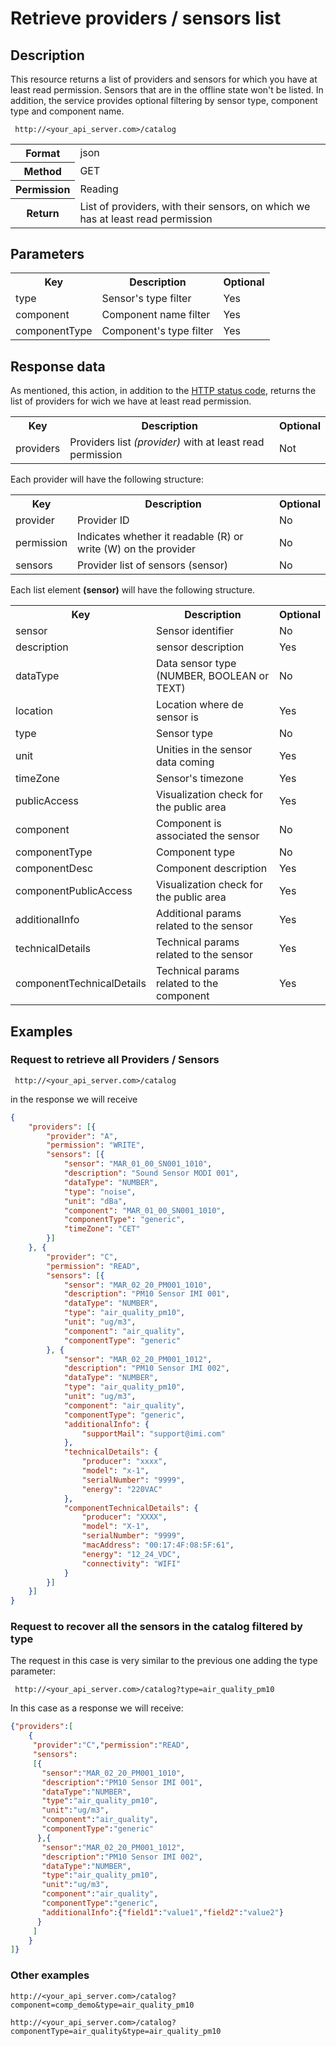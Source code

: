 Retrieve providers / sensors list
=================================

## Description

This resource returns a list of providers and sensors for which you have at least read permission. Sensors that are in the offline state won't be listed. In addition, the service provides optional filtering by sensor type, component type and component name.

```
 http://<your_api_server.com>/catalog
```

<table>
	<tbody>
		<tr>
			<th>Format</th>
			<td>json</td>
		</tr>
		<tr>
			<th>Method</th>
			<td>GET</td>
		</tr>
		<tr>
			<th>Permission</th>
			<td>Reading</td>
		</tr>
		<tr>
			<th>Return</th>
			<td>List of providers, with their sensors, on which we has at least read permission</td>
		</tr>
	</tbody>
</table>

## Parameters

<table>
	<tbody>
		<tr>
			<th>Key</th>
			<th>Description</th>
			<th>Optional</th>
		</tr>
		<tr>
			<td>type</td>
			<td>Sensor's type filter</td>
			<td>Yes</td>
		</tr>
		<tr>
			<td>component</td>
			<td>Component name filter</td>
			<td>Yes</td>
		</tr>
		<tr>
			<td>componentType</td>
			<td>Component's type filter</td>
			<td>Yes</td>
		</tr>
	</tbody>
</table>

## Response data

As mentioned, this action, in addition to the [HTTP status code](../../general_model#reply), returns the list of providers for wich we have at least read permission.

<table>
	<tbody>
		<tr>
			<th>Key</th>
			<th>Description</th>
			<th>Optional</th>
		</tr>
		<tr>
			<td>providers</td>
			<td>Providers list <em>(provider)</em> with at least read permission</td>
			<td>Not</td>
		</tr>
	</tbody>
</table>

Each provider will have the following structure:

<table>
	<tbody>
		<tr>
			<th>Key</th>
			<th>Description</th>
			<th>Optional</th>
		</tr>
		<tr>
			<td>provider</td>
			<td>Provider ID</td>
			<td>No</td>
		</tr>
		<tr>
			<td>permission</td>
			<td>Indicates whether it readable (R) or write (W) on the provider</td>
			<td>No</td>
		</tr>
		<tr>
			<td>sensors</td>
			<td>Provider list of sensors (sensor)</td>
			<td>No</td>
		</tr>
	</tbody>
</table>

Each list element **(sensor)** will have the following structure.

<table>
	<tbody>
		<tr>
			<th>Key</th>
			<th>Description</th>
			<th>Optional</th>
		</tr>
		<tr>
			<td>sensor</td>
			<td>Sensor identifier</td>
			<td>No</td>
		</tr>
		<tr>
			<td>description</td>
			<td>sensor description</td>
			<td>Yes</td>
		</tr>
		<tr>
			<td>dataType</td>
			<td>Data sensor type (NUMBER, BOOLEAN or TEXT)</td>
			<td>No</td>
		</tr>
		<tr>
			<td>location</td>
			<td>Location where de sensor is</td>
			<td>Yes</td>
		</tr>
		<tr>
			<td>type</td>
			<td>Sensor type</td>
			<td>No</td>
		</tr>
		<tr>
			<td>unit</td>
			<td>Unities in the sensor data coming</td>
			<td>Yes</td>
		</tr>
		<tr>
			<td>timeZone</td>
			<td>Sensor's timezone</td>
			<td>Yes</td>
		</tr>
		<tr>
			<td>publicAccess</td>
			<td>Visualization check for the public area</td>
			<td>Yes</td>
		</tr>
		<tr>
			<td>component</td>
			<td>Component is associated the sensor</td>
			<td>No</td>
		</tr>
		<tr>
			<td>componentType</td>
			<td>Component type</td>
			<td>No</td>
		</tr>
		<tr>
			<td>componentDesc</td>
			<td>Component description</td>
			<td>Yes</td>
		</tr>
		<tr>
			<td>componentPublicAccess</td>
			<td>Visualization check for the public area</td>
			<td>Yes</td>
		</tr>
		<tr>
			<td>additionalInfo</td>
			<td>Additional params related to the sensor</td>
			<td>Yes</td>
		</tr>
		<tr>
			<td>technicalDetails</td>
			<td>Technical params related to the sensor</td>
			<td>Yes</td>
		</tr>
		<tr>
			<td>componentTechnicalDetails</td>
			<td>Technical params related to the component</td>
			<td>Yes</td>
		</tr>
	</tbody>
</table>

## Examples

### Request to retrieve all Providers / Sensors

```
 http://<your_api_server.com>/catalog
```

in the response we will receive

```json
{
	"providers": [{
		"provider": "A",
		"permission": "WRITE",
		"sensors": [{
			"sensor": "MAR_01_00_SN001_1010",
			"description": "Sound Sensor MODI 001",
			"dataType": "NUMBER",
			"type": "noise",
			"unit": "dBa",
			"component": "MAR_01_00_SN001_1010",
			"componentType": "generic",
			"timeZone": "CET"
		}]
	}, {
		"provider": "C",
		"permission": "READ",
		"sensors": [{
			"sensor": "MAR_02_20_PM001_1010",
			"description": "PM10 Sensor IMI 001",
			"dataType": "NUMBER",
			"type": "air_quality_pm10",
			"unit": "ug/m3",
			"component": "air_quality",
			"componentType": "generic"
		}, {
			"sensor": "MAR_02_20_PM001_1012",
			"description": "PM10 Sensor IMI 002",
			"dataType": "NUMBER",
			"type": "air_quality_pm10",
			"unit": "ug/m3",
			"component": "air_quality",
			"componentType": "generic",
			"additionalInfo": {
				"supportMail": "support@imi.com"
			},
			"technicalDetails": {
				"producer": "xxxx",
				"model": "x-1",
				"serialNumber": "9999",
				"energy": "220VAC"
			},
			"componentTechnicalDetails": {
				"producer": "XXXX",
				"model": "X-1",
				"serialNumber": "9999",
				"macAddress": "00:17:4F:08:5F:61",
				"energy": "12_24_VDC",
				"connectivity": "WIFI"
			}
		}]
	}]
}
```

### Request to recover all the sensors in the catalog filtered by type

The request in this case is very similar to the previous one adding the type parameter:

```
 http://<your_api_server.com>/catalog?type=air_quality_pm10
```

In this case as a response we will receive:

```json
{"providers":[
    {
     "provider":"C","permission":"READ",
     "sensors":
     [{
       "sensor":"MAR_02_20_PM001_1010",
       "description":"PM10 Sensor IMI 001",
       "dataType":"NUMBER",
       "type":"air_quality_pm10",
       "unit":"ug/m3",
       "component":"air_quality",
       "componentType":"generic"
      },{
       "sensor":"MAR_02_20_PM001_1012",
       "description":"PM10 Sensor IMI 002",
       "dataType":"NUMBER",
       "type":"air_quality_pm10",
       "unit":"ug/m3",
       "component":"air_quality",
       "componentType":"generic",
       "additionalInfo":{"field1":"value1","field2":"value2"}
      }
     ]
    }
]}
```

### Other examples

```
http://<your_api_server.com>/catalog?component=comp_demo&type=air_quality_pm10
```

```
http://<your_api_server.com>/catalog?componentType=air_quality&type=air_quality_pm10
```
